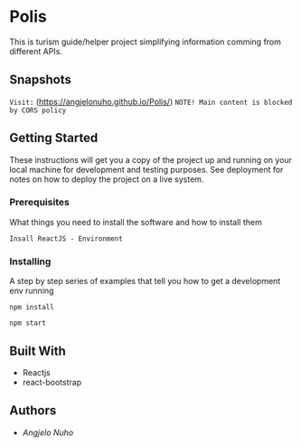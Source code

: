 # Polis
This is turism guide/helper project simplifying information comming from different APIs.


## Snapshots
`Visit:` (https://angjelonuho.github.io/Polis/)
`NOTE! Main content is blocked by CORS policy`

## Getting Started
These instructions will get you a copy of the project up and running on your local machine for development and testing purposes. See deployment for notes on how to deploy the project on a live system.
### Prerequisites
What things you need to install the software and how to install them

`Insall ReactJS - Environment`
### Installing
A step by step series of examples that tell you how to get a development env running

`npm install`

`npm start`

## Built With

* Reactjs
* react-bootstrap

## Authors
* *Angjelo Nuho*
